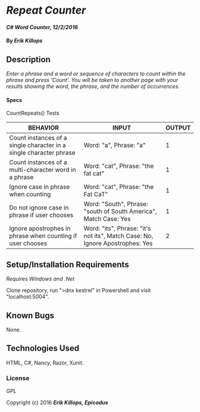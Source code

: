 # _Repeat Counter_

#### _C# Word Counter, 12/2/2016_

#### By _**Erik Killops**_

## Description

_Enter a phrase and a word or sequence of characters to count within the phrase and press 'Count'. You will be taken to another page with your results showing the word, the phrase, and the number of occurrences._

#### Specs

CountRepeats() Tests

| BEHAVIOR                                                           | INPUT                                                                             | OUTPUT |
|--------------------------------------------------------------------|-----------------------------------------------------------------------------------|--------|
| Count instances of a single character in a single character phrase | Word: "a", Phrase: "a"                                                            | 1      |
| Count instances of a multi-character word in a phrase              | Word: "cat", Phrase: "the fat cat"                                                | 1      |
| Ignore case in phrase when counting                                | Word: "cat", Phrase: "the Fat CaT"                                                | 1      |
| Do not ignore case in phrase if user chooses                       | Word: "South", Phrase: "south of South America", Match Case: Yes                  | 1      |
| Ignore apostrophes in phrase when counting if user chooses         | Word: "its", Phrase: "it's not its", Match Case: No, Ignore Apostrophes: Yes      | 2      |


## Setup/Installation Requirements

_Requires Windows and .Net_

Clone repository, run ">dnx kestrel" in Powershell and visit "localhost:5004".

## Known Bugs

None.


## Technologies Used

HTML, C#, Nancy, Razor, Xunit.

### License

*GPL*

Copyright (c) 2016 **_Erik Killops, Epicodus_**
